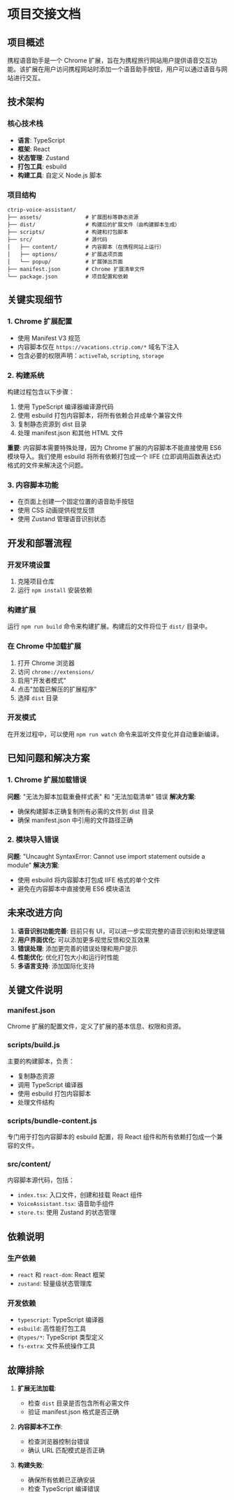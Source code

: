 # 项目交接文档

## 项目概述

携程语音助手是一个 Chrome 扩展，旨在为携程旅行网站用户提供语音交互功能。该扩展在用户访问携程网站时添加一个语音助手按钮，用户可以通过语音与网站进行交互。

## 技术架构

### 核心技术栈
- **语言**: TypeScript
- **框架**: React
- **状态管理**: Zustand
- **打包工具**: esbuild
- **构建工具**: 自定义 Node.js 脚本

### 项目结构
```
ctrip-voice-assistant/
├── assets/              # 扩展图标等静态资源
├── dist/                # 构建后的扩展文件（由构建脚本生成）
├── scripts/             # 构建和打包脚本
├── src/                 # 源代码
│   ├── content/         # 内容脚本（在携程网站上运行）
│   ├── options/         # 扩展选项页面
│   └── popup/           # 扩展弹出页面
├── manifest.json        # Chrome 扩展清单文件
└── package.json         # 项目配置和依赖
```

## 关键实现细节

### 1. Chrome 扩展配置
- 使用 Manifest V3 规范
- 内容脚本仅在 `https://vacations.ctrip.com/*` 域名下注入
- 包含必要的权限声明：`activeTab`, `scripting`, `storage`

### 2. 构建系统
构建过程包含以下步骤：
1. 使用 TypeScript 编译器编译源代码
2. 使用 esbuild 打包内容脚本，将所有依赖合并成单个兼容文件
3. 复制静态资源到 dist 目录
4. 处理 manifest.json 和其他 HTML 文件

**重要**: 内容脚本需要特殊处理，因为 Chrome 扩展的内容脚本不能直接使用 ES6 模块导入。我们使用 esbuild 将所有依赖打包成一个 IIFE (立即调用函数表达式) 格式的文件来解决这个问题。

### 3. 内容脚本功能
- 在页面上创建一个固定位置的语音助手按钮
- 使用 CSS 动画提供视觉反馈
- 使用 Zustand 管理语音识别状态

## 开发和部署流程

### 开发环境设置
1. 克隆项目仓库
2. 运行 `npm install` 安装依赖

### 构建扩展
运行 `npm run build` 命令来构建扩展。构建后的文件将位于 `dist/` 目录中。

### 在 Chrome 中加载扩展
1. 打开 Chrome 浏览器
2. 访问 `chrome://extensions/`
3. 启用"开发者模式"
4. 点击"加载已解压的扩展程序"
5. 选择 `dist` 目录

### 开发模式
在开发过程中，可以使用 `npm run watch` 命令来监听文件变化并自动重新编译。

## 已知问题和解决方案

### 1. Chrome 扩展加载错误
**问题**: "无法为脚本加载重叠样式表" 和 "无法加载清单" 错误
**解决方案**: 
- 确保构建脚本正确复制所有必需的文件到 dist 目录
- 确保 manifest.json 中引用的文件路径正确

### 2. 模块导入错误
**问题**: "Uncaught SyntaxError: Cannot use import statement outside a module"
**解决方案**: 
- 使用 esbuild 将内容脚本打包成 IIFE 格式的单个文件
- 避免在内容脚本中直接使用 ES6 模块语法

## 未来改进方向

1. **语音识别功能完善**: 目前只有 UI，可以进一步实现完整的语音识别和处理逻辑
2. **用户界面优化**: 可以添加更多视觉反馈和交互效果
3. **错误处理**: 添加更完善的错误处理和用户提示
4. **性能优化**: 优化打包大小和运行时性能
5. **多语言支持**: 添加国际化支持

## 关键文件说明

### manifest.json
Chrome 扩展的配置文件，定义了扩展的基本信息、权限和资源。

### scripts/build.js
主要的构建脚本，负责：
- 复制静态资源
- 调用 TypeScript 编译器
- 使用 esbuild 打包内容脚本
- 处理文件结构

### scripts/bundle-content.js
专门用于打包内容脚本的 esbuild 配置，将 React 组件和所有依赖打包成一个兼容的文件。

### src/content/
内容脚本源代码，包括：
- `index.tsx`: 入口文件，创建和挂载 React 组件
- `VoiceAssistant.tsx`: 语音助手组件
- `store.ts`: 使用 Zustand 的状态管理

## 依赖说明

### 生产依赖
- `react` 和 `react-dom`: React 框架
- `zustand`: 轻量级状态管理库

### 开发依赖
- `typescript`: TypeScript 编译器
- `esbuild`: 高性能打包工具
- `@types/*`: TypeScript 类型定义
- `fs-extra`: 文件系统操作工具

## 故障排除

1. **扩展无法加载**:
   - 检查 `dist` 目录是否包含所有必需文件
   - 验证 manifest.json 格式是否正确

2. **内容脚本不工作**:
   - 检查浏览器控制台错误
   - 确认 URL 匹配模式是否正确

3. **构建失败**:
   - 确保所有依赖已正确安装
   - 检查 TypeScript 编译错误